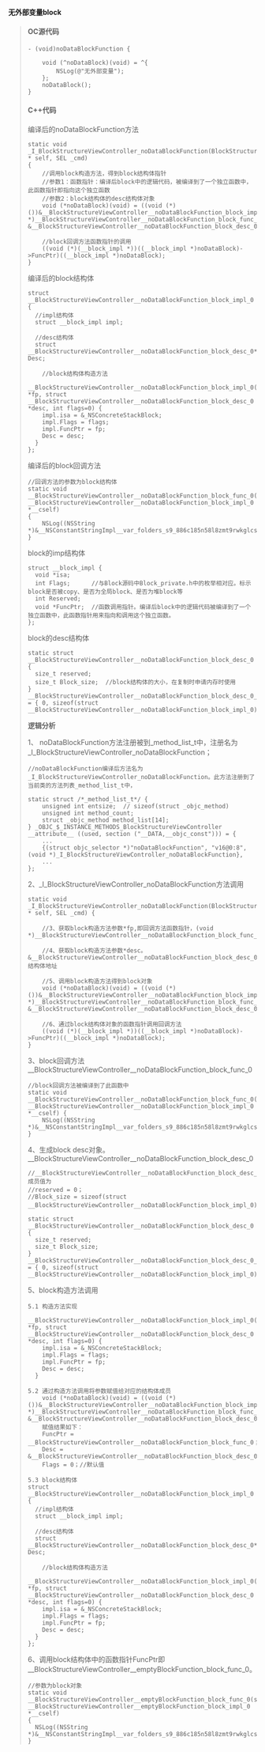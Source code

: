 #### **无外部变量block**

> #### **OC源代码**
>
> ```
> - (void)noDataBlockFunction {
>     
>     void (^noDataBlock)(void) = ^{
>         NSLog(@"无外部变量");
>     };
>     noDataBlock();
> }
> ```
>
> #### **C++代码**
>
> 编译后的noDataBlockFunction方法
>
> ```
> static void _I_BlockStructureViewController_noDataBlockFunction(BlockStructureViewController * self, SEL _cmd) 
> {
>     //调用block构造方法，得到block结构体指针
>     //参数1：函数指针：编译后block中的逻辑代码，被编译到了一个独立函数中，此函数指针即指向这个独立函数
>     //参数2：block结构体的desc结构体对象
>     void (*noDataBlock)(void) = ((void (*)())&__BlockStructureViewController__noDataBlockFunction_block_impl_0((void *)__BlockStructureViewController__noDataBlockFunction_block_func_0, &__BlockStructureViewController__noDataBlockFunction_block_desc_0_DATA));
>     
>     //block回调方法函数指针的调用
>     ((void (*)(__block_impl *))((__block_impl *)noDataBlock)->FuncPtr)((__block_impl *)noDataBlock);
> }
> ```
>
> 编译后的block结构体
>
> ```
> struct __BlockStructureViewController__noDataBlockFunction_block_impl_0 {
>   //impl结构体
>   struct __block_impl impl;
>   
>   //desc结构体
>   struct __BlockStructureViewController__noDataBlockFunction_block_desc_0* Desc;
>
>     //block结构体构造方法
>   __BlockStructureViewController__noDataBlockFunction_block_impl_0(void *fp, struct __BlockStructureViewController__noDataBlockFunction_block_desc_0 *desc, int flags=0) {
>     impl.isa = &_NSConcreteStackBlock;
>     impl.Flags = flags;
>     impl.FuncPtr = fp;
>     Desc = desc;
>   }
> };
> ```
>
> 编译后的block回调方法
>
> ```
> //回调方法的参数为block结构体
> static void __BlockStructureViewController__noDataBlockFunction_block_func_0(struct __BlockStructureViewController__noDataBlockFunction_block_impl_0 *__cself) 
> {
>     NSLog((NSString *)&__NSConstantStringImpl__var_folders_s9_886c185n58l8zmt9rwkglcsc0000gn_T_BlockStructureViewController_cc4365_mi_0);
> }
> ```
>
> block的imp结构体
>
> ```
> struct __block_impl {
>   void *isa;
>   int Flags;      //与Block源码中Block_private.h中的枚举相对应。标示block是否被copy、是否为全局block、是否为堆block等
>   int Reserved;
>   void *FuncPtr;  //函数调用指针。编译后block中的逻辑代码被编译到了一个独立函数中，此函数指针用来指向和调用这个独立函数。
> };
> ```
>
> block的desc结构体
>
> ```
> static struct __BlockStructureViewController__noDataBlockFunction_block_desc_0 {
>   size_t reserved;
>   size_t Block_size;  //block结构体的大小，在复制时申请内存时使用
> } __BlockStructureViewController__noDataBlockFunction_block_desc_0_DATA = { 0, sizeof(struct __BlockStructureViewController__noDataBlockFunction_block_impl_0)};
> ```
>
> **逻辑分析**
>
> 1、 noDataBlockFunction方法注册被到\_method\_list\_t中，注册名为\_I\_BlockStructureViewController\_noDataBlockFunction；
>
> ```
> //noDataBlockFunction编译后方法名为_I_BlockStructureViewController_noDataBlockFunction。此方法注册到了当前类的方法列表_method_list_t中，
>
> static struct /*_method_list_t*/ {
>     unsigned int entsize;  // sizeof(struct _objc_method)
>     unsigned int method_count;
>     struct _objc_method method_list[14];
> } _OBJC_$_INSTANCE_METHODS_BlockStructureViewController __attribute__ ((used, section ("__DATA,__objc_const"))) = {
>     ...
>     {(struct objc_selector *)"noDataBlockFunction", "v16@0:8", (void *)_I_BlockStructureViewController_noDataBlockFunction},
>     ...
> };
> ```
>
> 2、\_I\_BlockStructureViewController\_noDataBlockFunction方法调用
>
> ```
> static void _I_BlockStructureViewController_noDataBlockFunction(BlockStructureViewController * self, SEL _cmd) {
>
>     //3、获取block构造方法参数*fp,即回调方法函数指针，(void *)__BlockStructureViewController__noDataBlockFunction_block_func_0
>         
>     //4、获取block构造方法参数*desc。&__BlockStructureViewController__noDataBlockFunction_block_desc_0_DATA结构体地址
>     
>     //5、调用block构造方法得到block对象
>     void (*noDataBlock)(void) = ((void (*)())&__BlockStructureViewController__noDataBlockFunction_block_impl_0((void *)__BlockStructureViewController__noDataBlockFunction_block_func_0, &__BlockStructureViewController__noDataBlockFunction_block_desc_0_DATA));
>     
>     //6、通过block结构体对象的函数指针调用回调方法
>     ((void (*)(__block_impl *))((__block_impl *)noDataBlock)->FuncPtr)((__block_impl *)noDataBlock);
> }
> ```
>
> 3、block回调方法\_\_BlockStructureViewController\_\_noDataBlockFunction\_block\_func\_0
>
> ```
> //block回调方法被编译到了此函数中
> static void __BlockStructureViewController__noDataBlockFunction_block_func_0(struct __BlockStructureViewController__noDataBlockFunction_block_impl_0 *__cself) {
>     NSLog((NSString *)&__NSConstantStringImpl__var_folders_s9_886c185n58l8zmt9rwkglcsc0000gn_T_BlockStructureViewController_cc4365_mi_0);
> }
> ```
>
> 4、生成block desc对象。\_\_BlockStructureViewController\_\_noDataBlockFunction\_block\_desc\_0
>
> ```
> //__BlockStructureViewController__noDataBlockFunction_block_desc_0_DATA成员值为
> //reserved = 0；
> //Block_size = sizeof(struct __BlockStructureViewController__noDataBlockFunction_block_impl_0)；
>
> static struct __BlockStructureViewController__noDataBlockFunction_block_desc_0 {
>   size_t reserved;
>   size_t Block_size;
> } __BlockStructureViewController__noDataBlockFunction_block_desc_0_DATA = { 0, sizeof(struct __BlockStructureViewController__noDataBlockFunction_block_impl_0)};
> ```
>
> 5、block构造方法调用
>
> ```
> 5.1 构造方法实现
>   __BlockStructureViewController__noDataBlockFunction_block_impl_0(void *fp, struct __BlockStructureViewController__noDataBlockFunction_block_desc_0 *desc, int flags=0) {
>     impl.isa = &_NSConcreteStackBlock;
>     impl.Flags = flags;
>     impl.FuncPtr = fp;
>     Desc = desc;
>   }
>
> 5.2 通过构造方法调用将参数赋值给对应的结构体成员
>     void (*noDataBlock)(void) = ((void (*)())&__BlockStructureViewController__noDataBlockFunction_block_impl_0((void *)__BlockStructureViewController__noDataBlockFunction_block_func_0, &__BlockStructureViewController__noDataBlockFunction_block_desc_0_DATA));
>     赋值结果如下：
>     FuncPtr = __BlockStructureViewController__noDataBlockFunction_block_func_0；
>     Desc = &__BlockStructureViewController__noDataBlockFunction_block_desc_0_DATA
>     Flags = 0；//默认值
>
> 5.3 block结构体
> struct __BlockStructureViewController__noDataBlockFunction_block_impl_0 {
>   //impl结构体
>   struct __block_impl impl;
>   
>   //desc结构体
>   struct __BlockStructureViewController__noDataBlockFunction_block_desc_0* Desc;
>
>     //block结构体构造方法
>   __BlockStructureViewController__noDataBlockFunction_block_impl_0(void *fp, struct __BlockStructureViewController__noDataBlockFunction_block_desc_0 *desc, int flags=0) {
>     impl.isa = &_NSConcreteStackBlock;
>     impl.Flags = flags;
>     impl.FuncPtr = fp;
>     Desc = desc;
>   }
> };
> ```
>
> 6、调用block结构体中的函数指针FuncPtr即\_\_BlockStructureViewController\_\_emptyBlockFunction\_block\_func\_0。
>
> ```
> //参数为block对象
> static void __BlockStructureViewController__emptyBlockFunction_block_func_0(struct __BlockStructureViewController__emptyBlockFunction_block_impl_0 *__cself) 
> {
>   NSLog((NSString *)&__NSConstantStringImpl__var_folders_s9_886c185n58l8zmt9rwkglcsc0000gn_T_BlockStructureViewController_dd128d_mi_0);
> }
> ```



